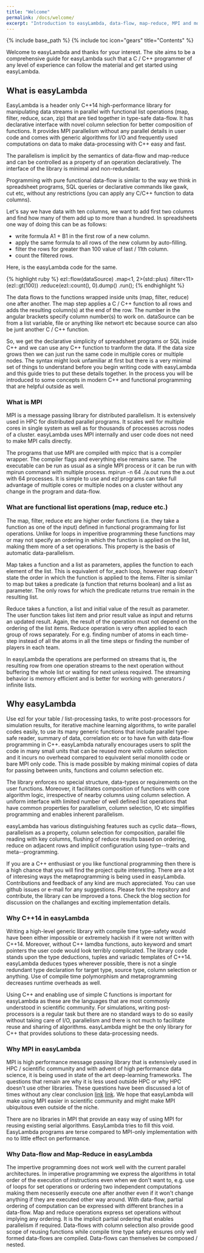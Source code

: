 ```yaml
---
title: "Welcome"
permalink: /docs/welcome/
excerpt: "Introduction to easyLambda, data-flow, map-reduce, MPI and modern C++."
---
```

{% include base_path %}
{% include toc icon="gears" title="Contents" %}

Welcome to easyLambda and thanks for your interest. The site aims to be a
comprehensive guide for easyLambda such that a C / C++ programmer of any level
of experience can follow the material and get started using easyLambda.

## What is easyLambda

EasyLambda is a header only C++14 high-performance library for manipulating data 
streams in parallel with functional list operations (map, filter, reduce, scan, zip)
that are tied together in type-safe data-flow. It has declarative interface with
novel column selection for better composition of functions. It provides
MPI parallelism without any parallel details in user code and comes with generic 
algorithms for I/O and frequently used computations on data to make data-processing
with C++ easy and fast.

The parallelism is implicit by the semantics of data-flow and map-reduce
and can be controlled as a property of an operation declaratively. The
interface of the library is minimal and non-redundant. 

Programming with pure functional data-flow is similar to the way we think in
spreadsheet programs, SQL queries or declarative commands like gawk, 
cut etc, without any restrictions (you can apply any C/C++ function to data columns).  

Let's say we have data with ten columns, we want to add first two columns and
find how many of them add up to more than a hundred. In spreadsheets one way of
doing this can be as follows:

- write formula A1 + B1 in the first row of a new column. 
- apply the same formula to all rows of the new column by auto-filling.
- filter the rows for greater than 100 value of last / 11th column.
- count the filtered rows.

Here, is the easyLambda code for the same.

{% highlight ruby %}
ezl::flow(dataSource)
  .map<1, 2>(std::plus)
  .filter<11>(ezl::gt(100))
  .reduce(ezl::count(), 0).dump()
  .run();
{% endhighlight %}

The data flows to the functions wrapped inside units (map, filter, reduce) one
after another. The map step applies a C / C++ function to all rows and adds the
resulting column(s) at the end of the row. The number in the
angular brackets specify column number(s) to work on. dataSource can be from 
a list variable, file or anything like networt etc because source can also be
junt another C / C++ function.

So, we get the declarative simplicity of spreadsheet programs or SQL inside C++
and we can use any C++ function to tranform the data. If the data size grows
then we can just run the same code in multiple cores or multiple nodes. The
syntax might look unfamiliar at first but there is a very minimal set of things
to understand before you begin writing code with easyLambda and this guide
tries to put these details together. In the process you will be introduced to
some concepts in modern C++ and functional programming that are helpful outside
as well.

### What is MPI

MPI is a message passing library for distributed parallelism. It is extensively
used in HPC for distributed parallel programs. It scales well for multiple
cores in single system as well as for thousands of processes across nodes of
a cluster. easyLambda uses MPI internally and user code does not need to make 
MPI calls directly.

The programs that use MPI are compiled with mpicc that is a compiler wrapper.
The compiler flags and everything else remains same. The executable can be run
as usual as a single MPI process or it can be run with mpirun command with multiple
process. mpirun -n 64 ./a.out runs the a.out with 64 processes. It is simple to
use and ezl programs can take full advantage of multiple cores or multiple
nodes on a cluster without any change in the program and data-flow.

### What are functional list operations (map, reduce etc.)

The map, filter, reduce etc are higher order functions
(i.e. they take a function as one of the input) defined in functional 
programmaing for list operations. Unlike for loops in imperitive programming
these functions may or may not specify an ordering in which the function
is applied on the list, making them more of a set operations. This property
is the basis of automatic data-parallelism.

Map takes a function and a list as parameters, applies the function to each
element of the list. This is equivalent of for_each loop, however map doesn't
state the order in which the function is applied to the items. Filter is similar
to map but takes a predicate (a
function that returns boolean) and a list as parameter. The only rows for which
the predicate returns true remain in the resulting list.

Reduce takes a function, a list and initial value of the result as parameter. 
The user function takes list
item and prior result value as input and returns an updated result. Again, the
result of the operation must not depend on the ordering of the list items.
Reduce operation is very often applied to each group of rows separately. For
e.g. finding number of atoms in each time-step instead of all the atoms in all
the time steps or finding the number of players in each team.

In easyLambda the operations are performed on streams that is, the
resulting row from one operation streams to the next operation without
buffering the whole list or waiting for next unless required. The 
streaming behavior is memory efficient and is better for working with
generators / infinite lists.

## Why easyLambda

Use ezl for your table / list-processing tasks, to write post-processors for
simulation results, for iterative machine learning algorithms, to write
parallel codes easily, to use its many generic functions that include parallel
type-safe reader, summary of data, correlation etc or to have fun with data-flow
programming in C++. easyLambda naturally encourages users to split the code in 
many small units that can be reused more with column selection and it incurs no
overhead compared to equivalent serial monolith code or bare MPI only code. This
is made possible by making minimal copies of data for passing between units, 
functions and column selection etc.

The library enforces no special structure, data-types or requirements on the
user functions. Moreover, it facilitates composition of functions with core
algorithm logic, irrespective of nearby columns using column selection. A
uniform interface with limited number of well defined list operations that
have common properties for parallelism, column selection, IO etc simplifies
programming and enables inherent parallelism.

easyLambda has various distinguishing features such as cyclic data--flows,
parallelism as a property, column selection for composition, parallel file
reading with key columns, flushing of reduce results based on ordering, reduce
on adjacent rows and implicit configuration using type--traits and
meta--programming.

If you are a C++ enthusiast or you like functional programming then there is
a high chance that you will find the project quite interesting. There are a
lot of interesing ways the metaprogramming is being used in easyLambda. 
Contributions and feedback of any kind are much appreciated. You can use github
issues or e-mail for any suggestions. Please fork the repsitory and
contribute, the library can be improved a tons. Check the blog section for
discussion on the challanges and exciting implementation details.

### Why C++14 in easyLambda

Writing a high-level generic library with compile time type-safety would have
been either impossible or extremely hackish if it were not written with C++14.
Moreover, without C++ lamdba functions, auto keyword and smart pointers the
user code would look terribly complicated. The library code stands upon the
type deductions, tuples and variadic templates of C++14. easyLambda deduces
types wherever possible, there is not a single redundant type declaration
for target type, source type, column selection or anything. Use of compile time
polymorphism and metaprogramming decreases runtime overheads as well.

Using C++ and enabling use of simple C functions is important for easyLambda as
these are the languages that are most commonly understood in scientific
community. For simulations, writing post-processors is a regular task but there
are no standard ways to do so easily without taking care of I/O, parallelism
and there is not much to facilitate reuse and sharing of algorithms. easyLambda 
might be the only library for C++ that provides solutions to these data-processing
needs.

### Why MPI in easyLambda

MPI is high performance message passing library that is extensively used in
HPC / scientific community and with advent of high performance data science,
it is being used in state of the art deep-learning frameworks. The questions that
remain are why it is less used outside HPC or why HPC doesn't use other
libraries. These questions have been discussed a lot of times without any clear
conclusion [link](http://www.dursi.ca/hpc-is-dying-and-mpi-is-killing-it/)
[link](http://www.csm.ornl.gov/workshops/SOS17/documents/Plimpton_sos_Mar13.pdf).
We hope that easyLambda will make using MPI easier in scientific community and
might make MPI ubiquitous even outside of the niche.

There are no libraries in MPI that provide an easy way of using MPI for reusing
existing serial algorithms. EasyLambda tries to fill this void. EasyLambda
programs are terse compared to MPI-only implementation with no to little effect
on performance.

### Why Data-flow and Map-Reduce in easyLambda

The impertive programming does not work well with the current parallel architectures.
In imperative programming we express the algorithms
in total order of the execution of instructions even when we don't want to, e.g. use
of loops for set operations or ordering two independent computations making them necesserily
execute one after another even if it won't change anything if they are
executed other way around. With data-flow, partial ordering of computation can be expressed with different
branches in a data-flow. Map and reduce operations express set operations without
implying any ordering. It is the implicit partial ordering that enables
parallelism if required. Data-flows with column selection also provide good
scope of reusing functions while compile time type safety ensures only well
formed data-flows are compiled. Data-flows can themselves be composed / nested.
